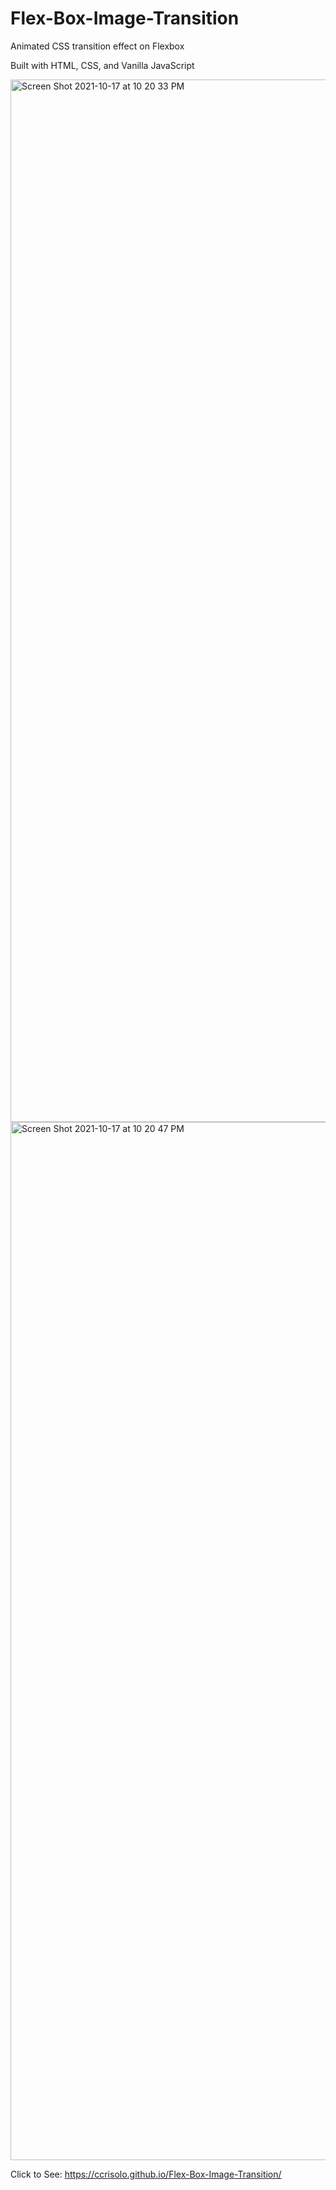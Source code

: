# Flex-Box-Image-Transition
Animated CSS transition effect on Flexbox


Built with HTML, CSS, and Vanilla JavaScript

<img width="1668" alt="Screen Shot 2021-10-17 at 10 20 33 PM" src="https://user-images.githubusercontent.com/59452934/137673515-e8b22318-3d6f-49f3-9ccf-500ef6a4c69b.png">
<img width="1661" alt="Screen Shot 2021-10-17 at 10 20 47 PM" src="https://user-images.githubusercontent.com/59452934/137673531-7d33ca34-3ba0-4e13-b103-f67c6bef38bc.png">

Click to See: https://ccrisolo.github.io/Flex-Box-Image-Transition/


